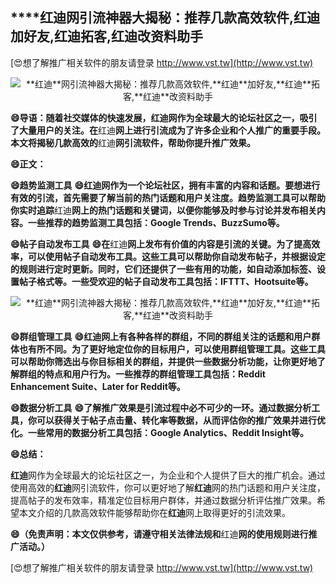 ## ****红迪**网引流神器大揭秘：推荐几款高效软件,**红迪**加好友,**红迪**拓客,**红迪**改资料助手**

[😍想了解推广相关软件的朋友请登录 http://www.vst.tw](http://www.vst.tw)

 <center><img src="https://vst.tw/MP4/tuiguang/png/7.png" alt="**红迪**网引流神器大揭秘：推荐几款高效软件,**红迪**加好友,**红迪**拓客,**红迪**改资料助手"></center>

**😄导语：随着社交媒体的快速发展，**红迪**网作为全球最大的论坛社区之一，吸引了大量用户的关注。在**红迪**网上进行引流成为了许多企业和个人推广的重要手段。本文将揭秘几款高效的**红迪**网引流软件，帮助你提升推广效果。**

**😄正文：**

**😄趋势监测工具**
**😄**红迪**网作为一个论坛社区，拥有丰富的内容和话题。要想进行有效的引流，首先需要了解当前的热门话题和用户关注度。趋势监测工具可以帮助你实时追踪**红迪**网上的热门话题和关键词，以便你能够及时参与讨论并发布相关内容。一些推荐的趋势监测工具包括：Google Trends、BuzzSumo等。**

**😄帖子自动发布工具**
**😄在**红迪**网上发布有价值的内容是引流的关键。为了提高效率，可以使用帖子自动发布工具。这些工具可以帮助你自动发布帖子，并根据设定的规则进行定时更新。同时，它们还提供了一些有用的功能，如自动添加标签、设置帖子格式等。一些受欢迎的帖子自动发布工具包括：IFTTT、Hootsuite等。**

 <center><img src="https://vst.tw/MP4/tuiguang/png/2.png" alt="**红迪**网引流神器大揭秘：推荐几款高效软件,**红迪**加好友,**红迪**拓客,**红迪**改资料助手"></center>

**😄群组管理工具**
**😄**红迪**网上有各种各样的群组，不同的群组关注的话题和用户群体也有所不同。为了更好地定位你的目标用户，可以使用群组管理工具。这些工具可以帮助你筛选出与你目标相关的群组，并提供一些数据分析功能，让你更好地了解群组的特点和用户行为。一些推荐的群组管理工具包括：Reddit Enhancement Suite、Later for Reddit等。**

**😄数据分析工具**
**😄了解推广效果是引流过程中必不可少的一环。通过数据分析工具，你可以获得关于帖子点击量、转化率等数据，从而评估你的推广效果并进行优化。一些常用的数据分析工具包括：Google Analytics、Reddit Insight等。**

**😄总结：**

**红迪**网作为全球最大的论坛社区之一，为企业和个人提供了巨大的推广机会。通过使用高效的**红迪**网引流软件，你可以更好地了解**红迪**网的热门话题和用户关注度，提高帖子的发布效率，精准定位目标用户群体，并通过数据分析评估推广效果。希望本文介绍的几款高效软件能够帮助你在**红迪**网上取得更好的引流效果。

**😄（免责声明：本文仅供参考，请遵守相关法律法规和**红迪**网的使用规则进行推广活动。）**

[😍想了解推广相关软件的朋友请登录 http://www.vst.tw](http://www.vst.tw)



